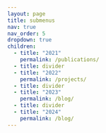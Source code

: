 ```yaml
---
layout: page
title: submenus
nav: true
nav_order: 5
dropdown: true
children:
  - title: "2021"
    permalink: /publications/
  - title: divider
  - title: "2022"
    permalink: /projects/
  - title: divider
  - title: "2023"
    permalink: /blog/
  - title: divider
  - title: "2024"
    permalink: /blog/
---
```


<!-- Keep this hidden -->
